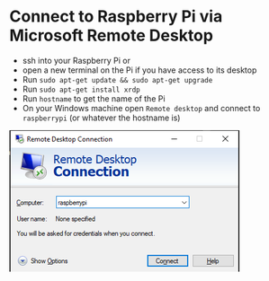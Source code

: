 # Connect to Raspberry Pi via Microsoft Remote Desktop

- ssh into your Raspberry Pi or 
- open a new terminal on the Pi if you have access to its desktop
- Run `sudo apt-get update && sudo apt-get upgrade`
- Run `sudo apt-get install xrdp`
- Run `hostname` to get the name of the Pi
- On your Windows machine open `Remote desktop` and connect to `raspberrypi` (or whatever the hostname is)

![](images/1.png)